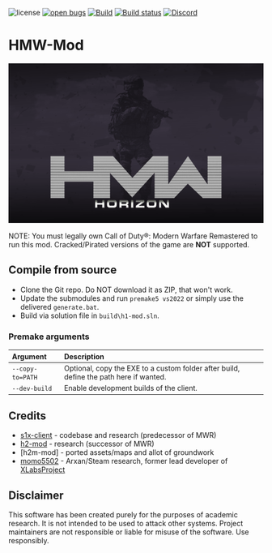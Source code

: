 ![license](https://img.shields.io/github/license/auroramod/h1-mod.svg)
[![open bugs](https://img.shields.io/github/issues/HorizonMW/HorizonMW-Client/bug?label=bugs)](https://github.com/HorizonMW/HorizonMW-Client/issues?q=is%3Aissue+is%3Aopen+label%3Abug)
[![Build](https://github.com/auroramod/h1-mod/workflows/Build/badge.svg)](https://github.com/auroramod/h1-mod/actions)
[![Build status](https://ci.appveyor.com/api/projects/status/0sh80kdnsvm53rno?svg=true)](https://ci.appveyor.com/project/auroramod/h1-mod)
[![Discord](https://img.shields.io/discord/1272500523010097202?color=%237289DA&label=members&logo=discord&logoColor=%23FFFFFF)](https://discord.gg/horizonmw)

# HMW-Mod

<p align="center">
  <img src="assets/github/banner.png?raw=true" />
</p>

NOTE: You must legally own Call of Duty®: Modern Warfare Remastered to run this mod. Cracked/Pirated versions of the game are **NOT** supported.

## Compile from source

- Clone the Git repo. Do NOT download it as ZIP, that won't work.
- Update the submodules and run `premake5 vs2022` or simply use the delivered `generate.bat`.
- Build via solution file in `build\h1-mod.sln`.

### Premake arguments

| Argument                    | Description                                    |
|:----------------------------|:-----------------------------------------------|
| `--copy-to=PATH`            | Optional, copy the EXE to a custom folder after build, define the path here if wanted. |
| `--dev-build`               | Enable development builds of the client. |

## Credits

- [s1x-client](https://github.com/HeartbeatingForCenturies/s1x-client) - codebase and research (predecessor of MWR)
- [h2-mod](https://github.com/fedddddd/h2-mod) - research (successor of MWR)
- [h2m-mod] - ported assets/maps and allot of groundwork
- [momo5502](https://github.com/momo5502) - Arxan/Steam research, former lead developer of [XLabsProject](https://github.com/XLabsProject)

## Disclaimer

This software has been created purely for the purposes of academic research. It is not intended to be used to attack other systems. Project maintainers are not responsible or liable for misuse of the software. Use responsibly.
